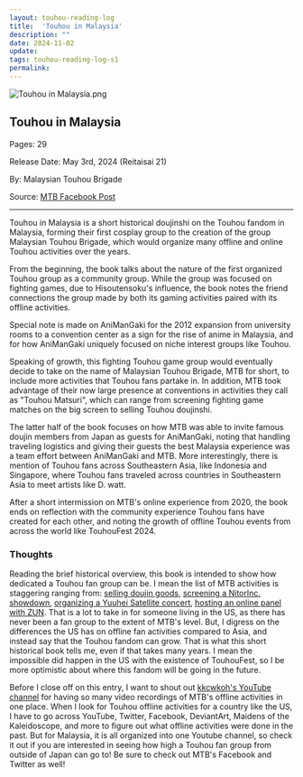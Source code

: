 ```yaml
---
layout: touhou-reading-log
title:  'Touhou in Malaysia'
description: ""
date: 2024-11-02
update: 
tags: touhou-reading-log-s1
permalink:
---
```

![Touhou in Malaysia.png](images/indexes/touhou-reading-log/S1/02/TiM.png)
## Touhou in Malaysia

Pages: 29

Release Date: May 3rd, 2024 (Reitaisai 21)

By: Malaysian Touhou Brigade

Source: [MTB Facebook Post](https://www.facebook.com/MalaysianTouhouBrigade/posts/942977917874623?)

- - -

Touhou in Malaysia is a short historical doujinshi on the Touhou fandom in Malaysia,  forming their first cosplay group to the creation of the group Malaysian Touhou Brigade, which would organize many offline and online Touhou activities over the years.


From the beginning, the book talks about the nature of the first organized Touhou group as a community group. While the group was focused on fighting games, due to Hisoutensoku's influence, the book notes the friend connections the group made by both its gaming activities paired with its offline activities.


Special note is made on AniManGaki for the 2012 expansion from university rooms to a convention center as a sign for the rise of anime in Malaysia, and for how AniManGaki uniquely focused on niche interest groups like Touhou.


Speaking of growth, this fighting Touhou game group would eventually decide to take on the name of Malaysian Touhou Brigade, MTB for short, to include more activities that Touhou fans partake in. In addition, MTB took advantage of their now large presence at conventions in activities they call as "Touhou Matsuri", which can range from screening fighting game matches on the big screen to selling Touhou doujinshi.

The latter half of the book focuses on how MTB was able to invite famous doujin members from Japan as guests for AniManGaki, noting that handling traveling logistics and giving their guests the best Malaysia experience was a team effort between AniManGaki and MTB. More interestingly, there is mention of Touhou fans across Southeastern Asia, like Indonesia and Singapore, where Touhou fans traveled across countries in Southeastern Asia to meet artists like D. watt.

After a short intermission on MTB's online experience from 2020, the book ends on reflection with the community experience Touhou fans have created for each other, and noting the growth of offline Touhou events from across the world like TouhouFest 2024.

### Thoughts
Reading the brief historical overview, this book is intended to show how dedicated a Touhou fan group can be. I mean the list of MTB activities is staggering ranging from: [selling doujin goods](https://www.facebook.com/photo.php?fbid=986468100192271&), [screening a NitorInc. showdown](https://www.youtube.com/watch?v=yecxilJb7AY), [organizing a Yuuhei Satellite concert](https://www.youtube.com/watch?v=wA3fZy1zPpE), [hosting an online panel with ZUN](https://www.youtube.com/watch?v=9p24JGVkU8A&t=163s). That is a lot to take in for someone living in the US, as there has never been a fan group to the extent of MTB's level. But, I digress on the differences the US has on offline fan activities compared to Asia, and instead say that the Touhou fandom can grow. That is what this short historical book tells me, even if that takes many years. I mean the impossible did happen in the US with the existence of TouhouFest, so I be more optimistic about where this fandom will be going in the future.

Before I close off on this entry, I want to shout out [kkcwkoh's YouTube channel](https://www.youtube.com/@kkcwkoh92) for having so many video recordings of MTB's offline activities in one place. When I look for Touhou offline activities for a country like the US, I have to go across YouTube, Twitter, Facebook, DeviantArt, Maidens of the Kaleidoscope, and more to figure out what offline activities were done in the past. But for Malaysia, it is all organized into one Youtube channel, so check it out if you are interested in seeing how high a Touhou fan group from outside of Japan can go to!
Be sure to check out MTB's Facebook and Twitter as well!